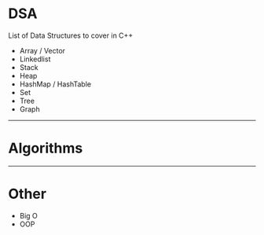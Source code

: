 # DSA

List of Data Structures to cover in C++

- Array / Vector
- Linkedlist
- Stack
- Heap
- HashMap / HashTable
- Set
- Tree
- Graph

-------------

# Algorithms

-------------

# Other

- Big O
- OOP

